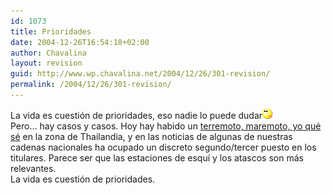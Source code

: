 ```yaml
---
id: 1073
title: Prioridades
date: 2004-12-26T16:54:18+02:00
author: Chavalina
layout: revision
guid: http://www.wp.chavalina.net/2004/12/26/301-revision/
permalink: /2004/12/26/301-revision/
---
```

La vida es cuestión de prioridades, eso nadie lo puede dudar![emo](/imagenes/emoticonos/pensativo.gif)  
Pero… hay casos y casos. Hoy hay habido un <a href="http://www.elmundo.es/elmundo/2004/12/26/sociedad/1104079102.html" target="_blank">terremoto, maremoto, yo qué sé</a> en la zona de Thailandia, y en las noticias de algunas de nuestras cadenas nacionales ha ocupado un discreto segundo/tercer puesto en los titulares. Parece ser que las estaciones de esqu&iacute; y los atascos son más relevantes.  
La vida es cuestión de prioridades.